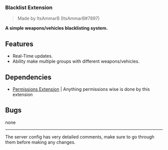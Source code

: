 ### Blacklist Extension 

> Made by ItsAmmarB (ItsAmmarB#7897) 

<b> A simple weapons/vehicles blacklisting system.</b>

## Features
-   Real-Time updates.
-   Ability make multiple groups with different weapons/vehicles. 

## Dependencies
-   [Permissions Extension](https://github.com/ItsAmmarB/DiscordFramework/tree/master/extensions/Permissions) | Anything permissions wise is done by this extension 

## Bugs

none

---

The server config has very detailed comments, make sure to go through them before making any changes.

